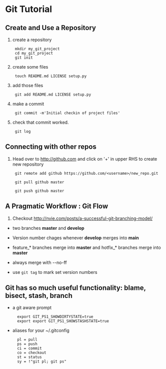 # Git Tutorial

## Create and Use a Repository

1. create a repository

        mkdir my_git_project
        cd my_git_project
        git init

1. create some files

        touch README.md LICENSE setup.py

1. add those files

        git add README.md LICENSE setup.py

1. make a commit

        git commit -m'Initial checkin of project files'

1. check that commit worked.

        git log


## Connecting with other repos

1. Head over to http://github.com and click on '+' in upper RHS to create new repository

        git remote add github https://github.com/<username>/new_repo.git

        git pull github master

        git push github master



## A Pragmatic Workflow : Git Flow

1. Checkout http://nvie.com/posts/a-successful-git-branching-model/

- two branches **master** and **develop**

- Version number chages whenever **develop** merges into **main**

- feature_\* branches merge into **master** and hotfix_\* branches merge into **master**

- always merge with --no-ff

- use `git tag` to mark set version numbers


## Git has so much useful functionality: blame, bisect, stash, branch

- a git aware prompt

        export GIT_PS1_SHOWDIRTYSTATE=true
        export export GIT_PS1_SHOWSTASHSTATE=true

- aliases for your ~/.gitconfig

        pl = pull
        ps = push
        ci = commit
        co = checkout
        st = status
        sy = !"git pl; git ps"

